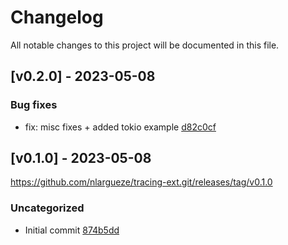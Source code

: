 # Changelog

All notable changes to this project will be documented in this file.

## [v0.2.0] - 2023-05-08

### Bug fixes

- fix: misc fixes + added tokio example [d82c0cf](https://github.com/nlargueze/tracing-ext.git/commit/d82c0cf619c85ceb5070c5f6f88b7d76476af8f7)

## [v0.1.0] - 2023-05-08

https://github.com/nlargueze/tracing-ext.git/releases/tag/v0.1.0

### Uncategorized

- Initial commit [874b5dd](https://github.com/nlargueze/tracing-ext.git/commit/874b5ddd6a3b6ffbf32438cb252635d9a6030fff)
